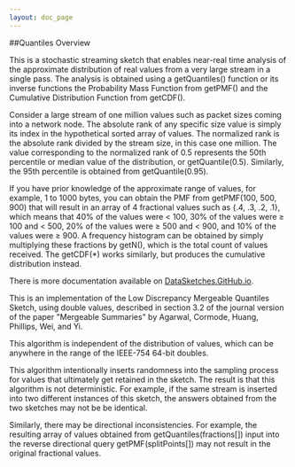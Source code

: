 ```yaml
---
layout: doc_page
---
```


##Quantiles Overview

This is a stochastic streaming sketch that enables near-real time analysis of the 
approximate distribution of real values from a very large stream in a single pass. 
The analysis is obtained using a getQuantiles() function or its inverse functions the 
Probability Mass Function from getPMF() and the Cumulative Distribution Function from getCDF().

Consider a large stream of one million values such as packet sizes coming into a network node.
The absolute rank of any specific size value is simply its index in the hypothetical sorted 
array of values.
The normalized rank is the absolute rank divided by the stream size, in this case one million. 
The value corresponding to the normalized rank of 0.5 represents the 50th percentile or median
value of the distribution, or getQuantile(0.5).  Similarly, the 95th percentile is obtained from 
getQuantile(0.95).

If you have prior knowledge of the approximate range of values, for example, 1 to 1000 bytes,
you can obtain the PMF from getPMF(100, 500, 900) that will result in an array of 
4 fractional values such as {.4, .3, .2, .1}, which means that 
40% of the values were &lt; 100, 
30% of the values were &ge; 100 and &lt; 500,
20% of the values were &ge; 500 and &lt; 900, and
10% of the values were &ge; 900.
A frequency histogram can be obtained by simply multiplying these fractions by getN(), 
which is the total count of values received. 
The getCDF(*) works similarly, but produces the cumulative distribution instead.


There is more documentation available on 
<a href="http://datasketches.github.io">DataSketches.GitHub.io</a>.

This is an implementation of the Low Discrepancy Mergeable Quantiles Sketch, using double 
values, described in section 3.2 of the journal version of the paper "Mergeable Summaries" 
by Agarwal, Cormode, Huang, Phillips, Wei, and Yi. 
<a href="http://dblp.org/rec/html/journals/tods/AgarwalCHPWY13"></a>

This algorithm is independent of the distribution of values, which can be anywhere in the
range of the IEEE-754 64-bit doubles. 

This algorithm intentionally inserts randomness into the sampling process for values that
ultimately get retained in the sketch. The result is that this algorithm is not 
deterministic. For example, if the same stream is inserted into two different instances of this 
sketch, the answers obtained from the two sketches may not be be identical.

Similarly, there may be directional inconsistencies. For example, the resulting array of 
values obtained from getQuantiles(fractions[]) input into the reverse directional query 
getPMF(splitPoints[]) may not result in the original fractional values.

